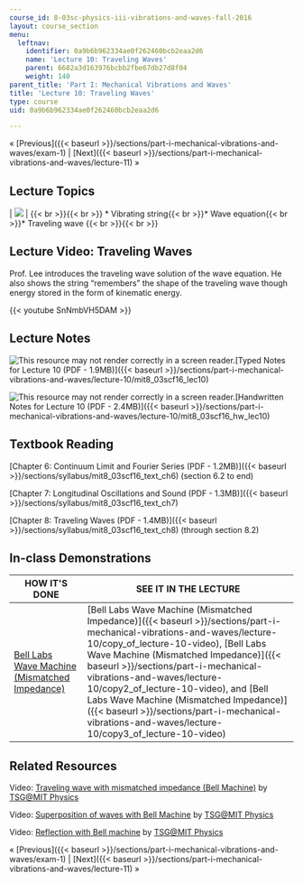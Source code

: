 ```yaml
---
course_id: 8-03sc-physics-iii-vibrations-and-waves-fall-2016
layout: course_section
menu:
  leftnav:
    identifier: 0a9b6b962334ae0f262460bcb2eaa2d6
    name: 'Lecture 10: Traveling Waves'
    parent: 6682a3d163976bcbb2fbe67db27d8f04
    weight: 140
parent_title: 'Part I: Mechanical Vibrations and Waves'
title: 'Lecture 10: Traveling Waves'
type: course
uid: 0a9b6b962334ae0f262460bcb2eaa2d6

---
```


« [Previous]({{< baseurl >}}/sections/part-i-mechanical-vibrations-and-waves/exam-1) | [Next]({{< baseurl >}}/sections/part-i-mechanical-vibrations-and-waves/lecture-11) »

Lecture Topics
--------------

| ![](/coursemedia/8-03sc-physics-iii-vibrations-and-waves-fall-2016/73b37037e6271b6ba5b243eb3fcf8bfb_L10.jpg) |  {{< br >}}{{< br >}} *   Vibrating string{{< br >}}*   Wave equation{{< br >}}*   Traveling wave {{< br >}}{{< br >}}  

Lecture Video: Traveling Waves
------------------------------

Prof. Lee introduces the traveling wave solution of the wave equation. He also shows the string “remembers” the shape of the traveling wave though energy stored in the form of kinematic energy.

{{< youtube SnNmbVH5DAM >}}

Lecture Notes
-------------

![This resource may not render correctly in a screen reader.](/images/inacessible.gif)[Typed Notes for Lecture 10 (PDF - 1.9MB)]({{< baseurl >}}/sections/part-i-mechanical-vibrations-and-waves/lecture-10/mit8_03scf16_lec10)

![This resource may not render correctly in a screen reader.](/images/inacessible.gif)[Handwritten Notes for Lecture 10 (PDF - 2.4MB)]({{< baseurl >}}/sections/part-i-mechanical-vibrations-and-waves/lecture-10/mit8_03scf16_hw_lec10)

Textbook Reading
----------------

[Chapter 6: Continuum Limit and Fourier Series (PDF - 1.2MB)]({{< baseurl >}}/sections/syllabus/mit8_03scf16_text_ch6) (section 6.2 to end) 

[Chapter 7: Longitudinal Oscillations and Sound (PDF - 1.3MB)]({{< baseurl >}}/sections/syllabus/mit8_03scf16_text_ch7) 

[Chapter 8: Traveling Waves (PDF - 1.4MB)]({{< baseurl >}}/sections/syllabus/mit8_03scf16_text_ch8) (through section 8.2) 

In-class Demonstrations
-----------------------

| HOW IT'S DONE | SEE IT IN THE LECTURE |
| --- | --- |
| [Bell Labs Wave Machine (Mismatched Impedance)](http://tsgphysics.mit.edu/front/?page=demo.php&letnum=C%2027&show=0) | [Bell Labs Wave Machine (Mismatched Impedance)]({{< baseurl >}}/sections/part-i-mechanical-vibrations-and-waves/lecture-10/copy_of_lecture-10-video), [Bell Labs Wave Machine (Mismatched Impedance)]({{< baseurl >}}/sections/part-i-mechanical-vibrations-and-waves/lecture-10/copy2_of_lecture-10-video), and [Bell Labs Wave Machine (Mismatched Impedance)]({{< baseurl >}}/sections/part-i-mechanical-vibrations-and-waves/lecture-10/copy3_of_lecture-10-video) 

Related Resources
-----------------

Video: [Traveling wave with mismatched impedance (Bell Machine)](https://youtu.be/AjzBGC4tGTo) by [TSG@MIT Physics](http://tsgphysics.mit.edu/front/)

Video: [Superposition of waves with Bell Machine](https://youtu.be/BWraEDaVXZM) by [TSG@MIT Physics](http://tsgphysics.mit.edu/front/)

Video: [Reflection with Bell machine](https://youtu.be/YQHbRw_hyz4) by [TSG@MIT Physics](http://tsgphysics.mit.edu/front/)

« [Previous]({{< baseurl >}}/sections/part-i-mechanical-vibrations-and-waves/exam-1) | [Next]({{< baseurl >}}/sections/part-i-mechanical-vibrations-and-waves/lecture-11) »